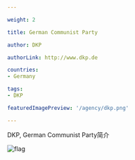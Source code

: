 ```yaml
---

weight: 2

title: German Communist Party

author: DKP

authorLink: http://www.dkp.de 

countries: 
- Germany

tags: 
- DKP

featuredImagePreview: '/agency/dkp.png'

---
```


DKP, German Communist Party简介 

<!--more-->

![flag](/agency/dkp.png)